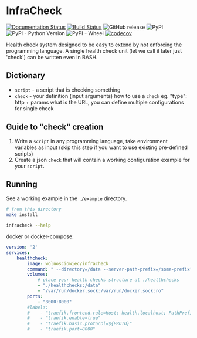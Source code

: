 InfraCheck
==========

[![Documentation Status](https://readthedocs.org/projects/infracheck/badge/?version=latest)](https://infracheck.docs.riotkit.org/en/latest/?badge=latest)
[![Build Status](https://travis-ci.org/riotkit-org/infracheck.svg?branch=master)](https://travis-ci.org/riotkit-org/infracheck)
![GitHub release](https://img.shields.io/github/release/riotkit-org/infracheck.svg?style=popout)
![PyPI](https://img.shields.io/pypi/v/infracheck.svg?style=popout)
![PyPI - Python Version](https://img.shields.io/pypi/pyversions/infracheck.svg)
![PyPI - Wheel](https://img.shields.io/pypi/wheel/infracheck.svg)
[![codecov](https://codecov.io/gh/riotkit-org/infracheck/branch/master/graph/badge.svg)](https://codecov.io/gh/riotkit-org/infracheck)

Health check system designed to be easy to extend by not enforcing the programming language.
A single health check unit (let we call it later just 'check') can be written even in BASH.


Dictionary
----------

- `script` - a script that is checking something
- `check` - your definition (input arguments) how to use a `check` eg. "type": http + params what is the URL, you can define multiple configurations for single check


Guide to "check" creation
-------------------------
1. Write a `script` in any programming language, take environment variables as input (skip this step if you want to use existing pre-defined scripts)
2. Create a json `check` that will contain a working configuration example for your `script`.

Running
-------

See a working example in the `./example` directory.

```bash
# from this directory
make install

infracheck --help
```

docker or docker-compose:

```yaml
version: '2'
services:
    healthcheck:
        image: wolnosciowiec/infracheck
        command: " --directory=/data --server-path-prefix=/some-prefix"
        volumes:
            # place your health checks structure at ./healthchecks
            - "./healthchecks:/data"
            - "/var/run/docker.sock:/var/run/docker.sock:ro"
        ports:
            - "8000:8000"
        #labels:
        #    - "traefik.frontend.rule=Host: health.localhost; PathPrefix: /some-prefix"
        #    - "traefik.enable=true"
        #    - "traefik.basic.protocol=${PROTO}"
        #    - "traefik.port=8000"
```
